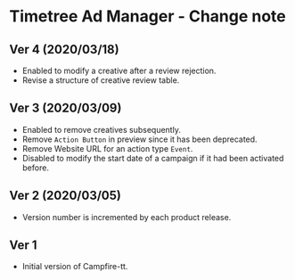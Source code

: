 # Timetree Ad Manager - Change note

## Ver 4 (2020/03/18)
* Enabled to modify a creative after a review rejection.
* Revise a structure of creative review table.

## Ver 3 (2020/03/09)
* Enabled to remove creatives subsequently.
* Remove `Action Button` in preview since it has been deprecated.
* Remove Website URL for an action type `Event`.
* Disabled to modify the start date of a campaign if it had been activated before.

## Ver 2 (2020/03/05)
* Version number is incremented by each product release.

## Ver 1
* Initial version of Campfire-tt.

